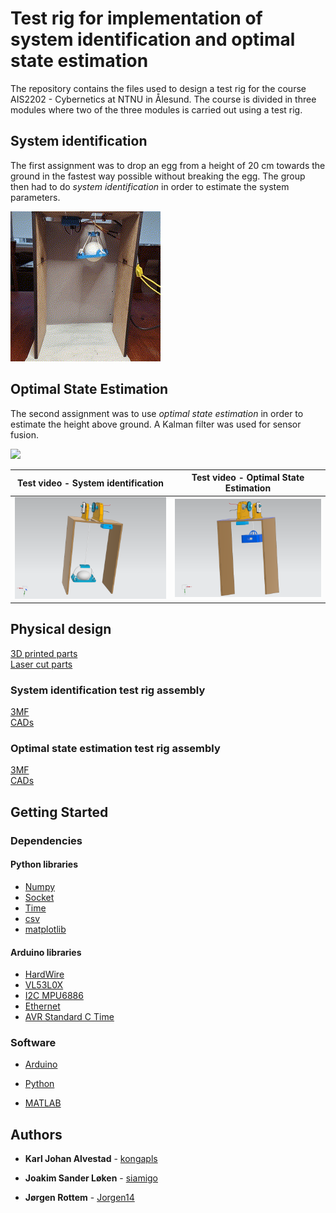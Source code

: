 # Test rig for implementation of system identification and optimal state estimation

The repository contains the files used to design a test rig for the course AIS2202 - Cybernetics at NTNU in Ålesund. The course is divided in three modules where two of the three modules is carried out using a test rig.

## System identification

The first assignment was to drop an egg from a height of 20 cm towards the ground in the fastest way possible without breaking the egg. The group then had to do *system identification* in order to estimate the system parameters.

![](docs/Media/Egg_drop.gif)  



## Optimal State Estimation

The second assignment was to use *optimal state estimation* in order to estimate the height above ground. A Kalman filter was used for sensor fusion.

![](docs/Media/kalman_ope.gif)


Test video - System identification          |  Test video - Optimal State Estimation         
:-------------------------:|:-------------------------:
[![Video of system identification](docs/Media/WINCH_ASSEMBLY_si.png)](https://user-images.githubusercontent.com/80153186/199442516-3141fbd5-801f-41b6-bb06-c01fbd51d062.mp4) | [![Video of optimal state estimation](docs/Media/WINCH_ASSEMBLY_ope.png)](https://user-images.githubusercontent.com/80153186/200439513-676ddcd6-6ddc-4a94-982e-7b6b8a6093e2.mp4)

## Physical design

[3D printed parts](docs/parts/Printed%20parts/) \
[Laser cut parts](docs/parts/Laser%20cut%20parts/)

### System identification test rig assembly
[3MF](System_identification/test_rig_si.3mf) \
[CADs](System_identification/CAD/)

### Optimal state estimation test rig assembly
[3MF](Optimal_state/test_rig_ope.3mf) \
[CADs](Optimal_state/CAD/)

## Getting Started

### Dependencies
#### Python libraries

* [Numpy](https://numpy.org/)
* [Socket](https://docs.python.org/3/library/socket.html)
* [Time](https://docs.python.org/3/library/time.html?highlight=time#module-time)
* [csv](https://docs.python.org/3/library/csv.html)
* [matplotlib](https://matplotlib.org/)

#### Arduino libraries
* [HardWire](https://github.com/thexeno/HardWire-Arduino-Library)
* [VL53L0X](https://github.com/pololu/vl53l0x-arduino)
* [I2C MPU6886](https://github.com/tanakamasayuki/I2C_MPU6886)
* [Ethernet](https://www.arduino.cc/reference/en/libraries/ethernet/)
* [AVR Standard C Time](https://www.arduino.cc/reference/en/libraries/avr-standard-c-time-library/)

### Software

* [Arduino](https://www.arduino.cc/)

* [Python](https://www.python.org/)

* [MATLAB](https://se.mathworks.com/products/matlab.html)


## Authors

* **Karl Johan Alvestad** - [kongapls](https://github.com/kongapls)

* **Joakim Sander Løken** - [siamigo](https://github.com/siamigo)

* **Jørgen Rottem** - [Jorgen14](https://github.com/Jorgen14)
